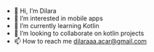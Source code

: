 - 👋 Hi, I’m Dilara
- 👀 I’m interested in mobile apps
- 🌱 I’m currently learning Kotlin
- 💞️ I’m looking to collaborate on kotlin projects
- 📫 How to reach me dilaraaa.acar@gmail.com

<!---
DilaraAckgz/DilaraAckgz is a ✨ special ✨ repository because its `README.md` (this file) appears on your GitHub profile.
You can click the Preview link to take a look at your changes.
--->

